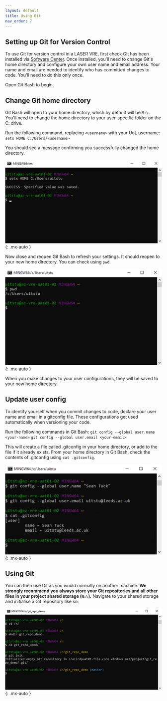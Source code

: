 ```yaml
---
layout: default
title: Using Git
nav_order: 7
---
```


## Setting up Git for Version Control

To use Git for version control in a LASER VRE, first check Git has been installed via [Software Center](./install_software.html). Once installed, you'll need to change Git's home directory and configure your own user name and email address. Your name and email are needed to identify who has committed changes to code. You'll need to do this only once.

Open Git Bash to begin.

## Change Git home directory

Git Bash will open to your home directory, which by default will be `M:\`. You'll need to change the home directory to your user-specific folder on the C: drive.

Run the following command, replacing `<username>` with your UoL username:<br>
`setx HOME C:/Users/<username>`

You should see a message confirming you successfully changed the home directory.

![](./images/git_setup/02_set_home_path.PNG)
{: .mx-auto }

Now close and reopen Git Bash to refresh your settings. It should reopen to your new home directory. You can check using `pwd`.

![](./images/git_setup/03_check_home_path.PNG)
{: .mx-auto }

When you make changes to your user configurations, they will be saved to your new home directory.

## Update user config

To identify yourself when you commit changes to code, declare your user name and email in a gitconfig file. These configurations get used automatically when versioning your code.

Run the following commands in Git Bash:
`git config --global user.name <your-name>`
`git config --global user.email <your-email>`

This will create a file called .gitconfig in your home directory, or add to the file if it already exists. From your home directory in Git Bash, check the contents of .gitconfig using `cat .gitconfig`.

![](./images/git_setup/04_set_user_config.PNG)
{: .mx-auto }

## Using Git

You can then use Git as you would normally on another machine. **We strongly recommend you always store your Git repositories and all other files in your project shared storage (`N:\`).** Navigate to your shared storage and initialise a Git repository like so:

![](./images/git_setup/05_git_init.PNG)
{: .mx-auto }

